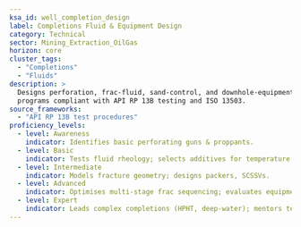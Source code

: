 ```yaml
---
ksa_id: well_completion_design
label: Completions Fluid & Equipment Design
category: Technical
sector: Mining_Extraction_OilGas
horizon: core
cluster_tags:
  - "Completions"
  - "Fluids"
description: >
  Designs perforation, frac-fluid, sand-control, and downhole-equipment
  programs compliant with API RP 13B testing and ISO 13503.
source_frameworks:
  - "API RP 13B test procedures"
proficiency_levels:
  - level: Awareness
    indicator: Identifies basic perforating guns & proppants.
  - level: Basic
    indicator: Tests fluid rheology; selects additives for temperature / salinity.
  - level: Intermediate
    indicator: Models fracture geometry; designs packers, SCSSVs.
  - level: Advanced
    indicator: Optimises multi-stage frac sequencing; evaluates equipment reliability.
  - level: Expert
    indicator: Leads complex completions (HPHT, deep-water); mentors teams; drives new tool R&D.
---
```

